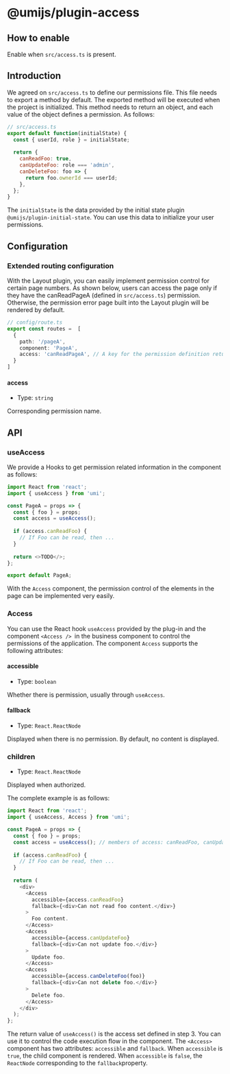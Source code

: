 # @umijs/plugin-access


## How to enable

Enable when `src/access.ts` is present.

## Introduction

We agreed on `src/access.ts` to define our permissions file. This file needs to export a method by default. The exported method will be executed when the project is initialized. This method needs to return an object, and each value of the object defines a permission. As follows:

```javascript
// src/access.ts
export default function(initialState) {
  const { userId, role } = initialState;
 
  return {
    canReadFoo: true,
    canUpdateFoo: role === 'admin',
    canDeleteFoo: foo => {
      return foo.ownerId === userId;
    },
  };
}
```

The `initialState` is the data provided by the initial state plugin` @umijs/plugin-initial-state`. You can use this data to initialize your user permissions.

## Configuration

### Extended routing configuration

With the Layout plugin, you can easily implement permission control for certain page numbers. As shown below, users can access the page only if they have the canReadPageA (defined in `src/access.ts`) permission. Otherwise, the permission error page built into the Layout plugin will be rendered by default.

```typescript
// config/route.ts
export const routes =  [
  {
    path: '/pageA',
    component: 'PageA',
    access: 'canReadPageA', // A key for the permission definition return value
  }
]
```

#### access

* Type: `string`

Corresponding permission name.

## API

### useAccess

We provide a Hooks to get permission related information in the component as follows:

```javascript
import React from 'react';
import { useAccess } from 'umi';

const PageA = props => {
  const { foo } = props;
  const access = useAccess();
 
  if (access.canReadFoo) {
    // If Foo can be read, then ...
  }
 
  return <>TODO</>;
};

export default PageA;
```

With the `Access` component, the permission control of the elements in the page can be implemented very easily.

### Access

You can use the React hook `useAccess` provided by the plug-in and the component `<Access /> `in the business component to control the permissions of the application.
The component `Access` supports the following attributes:

#### accessible

* Type: `boolean`

Whether there is permission, usually through `useAccess`.

#### fallback

* Type: `React.ReactNode`

Displayed when there is no permission. By default, no content is displayed.

### children

* Type: `React.ReactNode`

Displayed when authorized.

The complete example is as follows:

```javascript
import React from 'react';
import { useAccess, Access } from 'umi';

const PageA = props => {
  const { foo } = props;
  const access = useAccess(); // members of access: canReadFoo, canUpdateFoo, canDeleteFoo
 
  if (access.canReadFoo) {
    // If Foo can be read, then ...
  }
 
  return (
    <div>
      <Access
        accessible={access.canReadFoo}
        fallback={<div>Can not read foo content.</div>}
      >
        Foo content.
      </Access>
      <Access
        accessible={access.canUpdateFoo}
        fallback={<div>Can not update foo.</div>}
      >
        Update foo.
      </Access>
      <Access
        accessible={access.canDeleteFoo(foo)}
        fallback={<div>Can not delete foo.</div>}
      >
        Delete foo.
      </Access>
    </div>
  );
};
```

The return value of `useAccess()` is the access set defined in step 3. You can use it to control the code execution flow in the component. The `<Access>` component has two attributes: `accessible` and `fallback`. When `accessible` is `true`, the child component is rendered. When `accessible` is `false`, the `ReactNode` corresponding to the `fallback`property.

